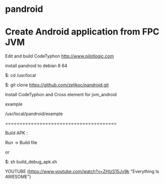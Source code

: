 # pandroid

# Create Android application from FPC JVM 

Edit and build CodeTyphon http://www.pilotlogic.com


install pandroid to debian 8 64 

$: cd /usr/local

$: git clone https://github.com/zeljkoc/pandroid.git


Install CodeTyphon and Cross element for jvm_android

example

/usr/local/pandroid/example

=======================================

Build APK : 

Run -> Build file

or 

$: sh build_debug_apk.sh 

YOUTUBE
(https://www.youtube.com/watch?v=ZHlzS15Jy9k "Everything Is AWESOME")




